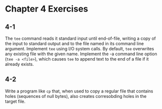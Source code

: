 # Chapter 4 Exercises

## 4-1

The `tee` command reads it standard input until end-of-file, writing a copy of the input to standard output and to the file named in its command line argument. Implement `tee` using I/O system calls. By default, `tee` overwrites any existing file with the given name. Implement the -a command line option (`tee -a <file>`), which causes `tee` to append text to the end of a file if it already exists. 

## 4-2

Write a program like `cp` that, when used to copy a regular file that contains holes (sequences of null bytes), also creates corresobding holes in the target file.
